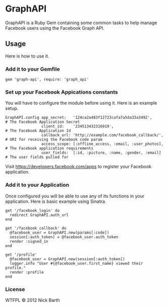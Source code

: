 # GraphAPI
GraphAPI is a Ruby Gem containing some common tasks to help manage Facebook users using the Facebook Graph API.

## Usage

Here is how to use it.

### Add it to your Gemfile

    gem 'graph-api', require: 'graph_api'

### Set up your Facebook Appications constants

You will have to configure the module before using it. Here is an example setup.

    GraphAPI.config app_secret:   '124ca2a483f12723cafa7a5da33a3492',      # The Facebook Application Secret
                    client_id:    '234513432316919',                       # The Facebook Application Id
                    callback_url: 'http://example.com/facebook_callback/', # URI for receiving the Facebook code param
                    access_scope: [:offline_access, :email, :user_photos], # The Facebook application requirements
                    user_fields:  [:id, :picture, :name, :gender, :email]  # The user fields pulled for

Visit https://developers.facebook.com/apps to register your Facebook application.

### Add it to your Application

Once configured you will be able to use any of its functions in your application. Here is basic example using Sinatra.

    get '/facebook_login' do
      redirect GraphAPI.auth_url
    end

    get '/facebook_callback' do
      @facebook_user = GraphAPI.new(params[:code])
      session[:auth_token] = @facebook_user.auth_token
      render :signed_in
    end

    get '/profile'
      @facebook_user = GraphAPI.new(session[:auth_token])
      logger.info "User #{@facebook_user.first_name} viewed their profile."
      render :profile
    end

### License
WTFPL &copy; 2012 Nick Barth
